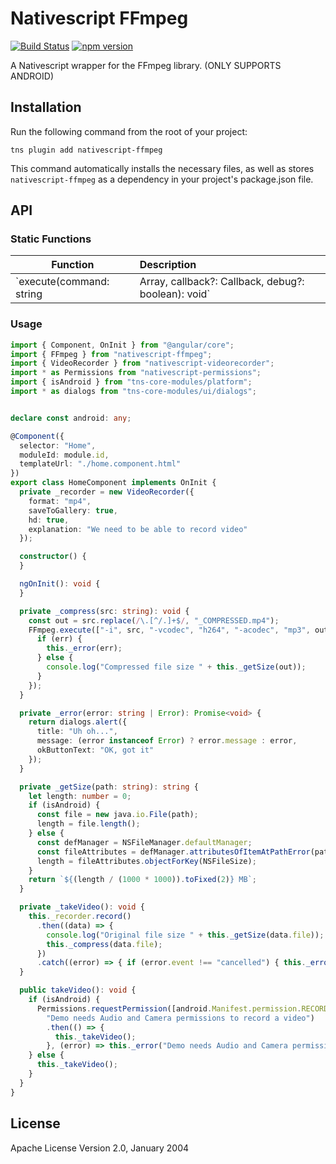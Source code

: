 # Nativescript FFmpeg
[![Build Status](https://travis-ci.org/MichaelSolati/nativescript-ffmpeg.svg)](https://travis-ci.org/MichaelSolati/nativescript-ffmpeg) [![npm version](https://badge.fury.io/js/nativescript-ffmpeg.svg)](https://badge.fury.io/js/nativescript-ffmpeg)

A Nativescript wrapper for the FFmpeg library. (ONLY SUPPORTS ANDROID)

## Installation

Run the following command from the root of your project:

```
tns plugin add nativescript-ffmpeg
```

This command automatically installs the necessary files, as well as stores `nativescript-ffmpeg` as a dependency in your project's package.json file.

## API

### Static Functions

Function | Description
-------------- |:---------------------------------
`execute(command: string | Array<string>, callback?: Callback, debug?: boolean): void` | Executes a FFmpeg command. The second argument is an optional callback function (which only returns an error message). If you choose to enable the debug flag, the third argument should be set as `true` and the function will log all events during execution of the commang.

### Usage
```typescript
import { Component, OnInit } from "@angular/core";
import { FFmpeg } from "nativescript-ffmpeg";
import { VideoRecorder } from "nativescript-videorecorder";
import * as Permissions from "nativescript-permissions";
import { isAndroid } from "tns-core-modules/platform";
import * as dialogs from "tns-core-modules/ui/dialogs";


declare const android: any;

@Component({
  selector: "Home",
  moduleId: module.id,
  templateUrl: "./home.component.html"
})
export class HomeComponent implements OnInit {
  private _recorder = new VideoRecorder({
    format: "mp4",
    saveToGallery: true,
    hd: true,
    explanation: "We need to be able to record video"
  });

  constructor() {
  }

  ngOnInit(): void {
  }

  private _compress(src: string): void {
    const out = src.replace(/\.[^/.]+$/, "_COMPRESSED.mp4");
    FFmpeg.execute(["-i", src, "-vcodec", "h264", "-acodec", "mp3", out], (err: string) => {
      if (err) {
        this._error(err);
      } else {
        console.log("Compressed file size " + this._getSize(out));
      }
    });
  }

  private _error(error: string | Error): Promise<void> {
    return dialogs.alert({
      title: "Uh oh...",
      message: (error instanceof Error) ? error.message : error,
      okButtonText: "OK, got it"
    });
  }

  private _getSize(path: string): string {
    let length: number = 0;
    if (isAndroid) {
      const file = new java.io.File(path);
      length = file.length();
    } else {
      const defManager = NSFileManager.defaultManager;
      const fileAttributes = defManager.attributesOfItemAtPathError(path);
      length = fileAttributes.objectForKey(NSFileSize);
    }
    return `${(length / (1000 * 1000)).toFixed(2)} MB`;
  }

  private _takeVideo(): void {
    this._recorder.record()
      .then((data) => {
        console.log("Original file size " + this._getSize(data.file));
        this._compress(data.file);
      })
      .catch((error) => { if (error.event !== "cancelled") { this._error("Couldn't record your video"); } });
  }

  public takeVideo(): void {
    if (isAndroid) {
      Permissions.requestPermission([android.Manifest.permission.RECORD_AUDIO, android.Manifest.permission.CAMERA],
        "Demo needs Audio and Camera permissions to record a video")
        .then(() => {
          this._takeVideo();
        }, (error) => this._error("Demo needs Audio and Camera permissions to record a video"));
    } else {
      this._takeVideo();
    }
  }
}

```
    
## License

Apache License Version 2.0, January 2004
